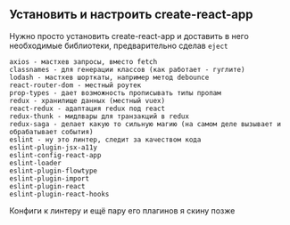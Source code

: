 Установить и настроить create-react-app
---------------------------------------

Нужно просто установить create-react-app и доставить в него необходимые библиотеки, предварительно сделав `eject`

    axios - мастхев запросы, вместо fetch
    classnames - для генерации классов (как работает - гуглите)
    lodash - мастхев шорткаты, например метод debounce
    react-router-dom - местный роутек
    prop-types - дает возможность прописывать типы пропам
    redux - хранилище данных (местный vuex)
    react-redux - адаптация redux под react
    redux-thunk - мидлвары для транзакций в redux 
    redux-saga - делает какую то сильную магию (на самом деле вызывает и обрабатывает события)
    eslint - ну это линтер, следит за качеством кода
    eslint-plugin-jsx-a11y
    eslint-config-react-app
    eslint-loader
    eslint-plugin-flowtype
    eslint-plugin-import
    eslint-plugin-react
    eslint-plugin-react-hooks

Конфиги к линтеру и ещё пару его плагинов я скину позже
